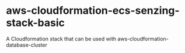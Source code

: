 # aws-cloudformation-ecs-senzing-stack-basic
A Cloudformation stack that can be used with aws-cloudformation-database-cluster
